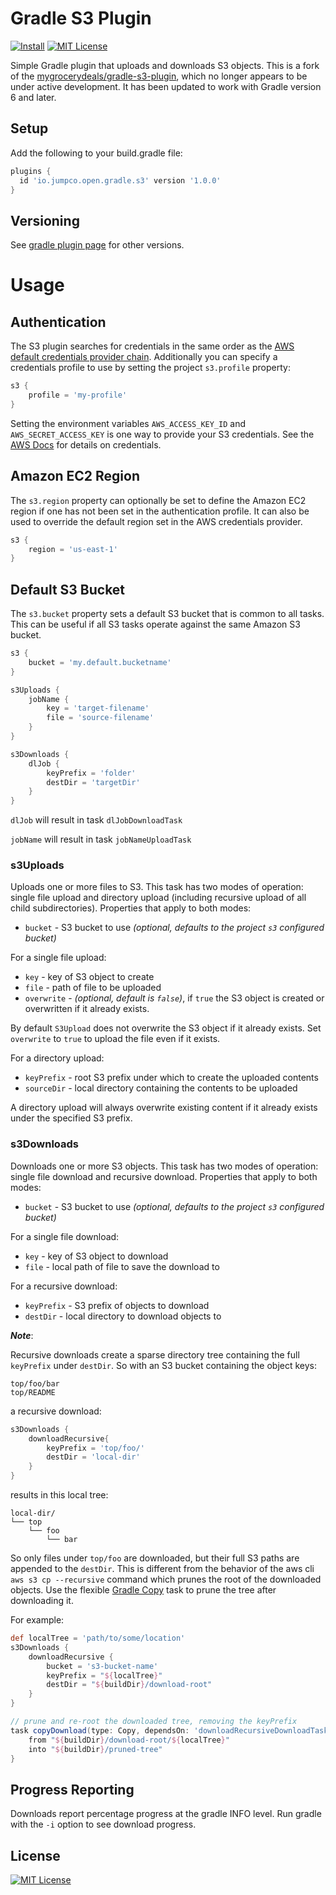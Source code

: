 # Gradle S3 Plugin
[![Install](https://img.shields.io/badge/install-plugin-brown.svg)](https://plugins.gradle.org/plugin/io.jumpco.open.gradle.s3)
[![MIT License](http://img.shields.io/badge/license-MIT-blue.svg?style=flat)](LICENSE)

Simple Gradle plugin that uploads and downloads S3 objects. This is a fork of the [mygrocerydeals/gradle-s3-plugin](https://github.com/mygrocerydeals/gradle-s3-plugin), which no longer appears to be under active development.
It has been updated to work with Gradle version 6 and later.

## Setup

Add the following to your build.gradle file:

```groovy
plugins {
  id 'io.jumpco.open.gradle.s3' version '1.0.0'
}
```

## Versioning

See [gradle plugin page](https://plugins.gradle.org/plugin/io.jumpco.open.gradle.s3) for other versions.

# Usage

## Authentication

The S3 plugin searches for credentials in the same order as the [AWS default credentials provider chain](http://docs.aws.amazon.com/AWSJavaSDK/latest/javadoc/com/amazonaws/auth/DefaultAWSCredentialsProviderChain.html). Additionally you can specify a credentials profile to use by setting the project `s3.profile` property:

```groovy
s3 {
    profile = 'my-profile'
}
```

Setting the environment variables `AWS_ACCESS_KEY_ID` and `AWS_SECRET_ACCESS_KEY` is one way to provide your S3 credentials. See the [AWS Docs](http://docs.aws.amazon.com/cli/latest/userguide/cli-chap-getting-started.html) for details on credentials.

## Amazon EC2 Region

The `s3.region` property can optionally be set to define the Amazon EC2 region if one has not been set in the authentication profile. It can also be used to override the default region set in the AWS credentials provider. 

```groovy
s3 {
    region = 'us-east-1'
}
```

## Default S3 Bucket

The `s3.bucket` property sets a default S3 bucket that is common to all tasks. This can be useful if all S3 tasks operate against the same Amazon S3 bucket.

```groovy
s3 {
    bucket = 'my.default.bucketname'
}

s3Uploads {
    jobName {
        key = 'target-filename'
        file = 'source-filename'
    }
}

s3Downloads {
    dlJob {
        keyPrefix = 'folder'
        destDir = 'targetDir'
    }   
}
```

`dlJob` will result in task `dlJobDownloadTask`

`jobName` will result in task `jobNameUploadTask`


### s3Uploads

Uploads one or more files to S3. This task has two modes of operation: single file upload and directory upload (including recursive upload of all child subdirectories). Properties that apply to both modes:

  + `bucket` - S3 bucket to use *(optional, defaults to the project `s3` configured bucket)*

For a single file upload:

  + `key` - key of S3 object to create
  + `file` - path of file to be uploaded
  + `overwrite` - *(optional, default is `false`)*, if `true` the S3 object is created or overwritten if it already exists.

By default `S3Upload` does not overwrite the S3 object if it already exists. Set `overwrite` to `true` to upload the file even if it exists.

For a directory upload:

  + `keyPrefix` - root S3 prefix under which to create the uploaded contents
  + `sourceDir` - local directory containing the contents to be uploaded

A directory upload will always overwrite existing content if it already exists under the specified S3 prefix.

### s3Downloads

Downloads one or more S3 objects. This task has two modes of operation: single file
download and recursive download. Properties that apply to both modes:

  + `bucket` - S3 bucket to use *(optional, defaults to the project `s3` configured bucket)*

For a single file download:

  + `key` - key of S3 object to download
  + `file` - local path of file to save the download to

For a recursive download:

  + `keyPrefix` - S3 prefix of objects to download
  + `destDir` - local directory to download objects to

***Note***:  
  
Recursive downloads create a sparse directory tree containing the full `keyPrefix` under `destDir`. So with an S3 bucket
containing the object keys:

```
top/foo/bar
top/README
```

a recursive download:

```groovy
s3Downloads {  
    downloadRecursive{
        keyPrefix = 'top/foo/'
        destDir = 'local-dir'
    }
}
```

results in this local tree:

```
local-dir/
└── top
    └── foo
        └── bar
```

So only files under `top/foo` are downloaded, but their full S3 paths are appended to the `destDir`. This is different from the behavior of the aws cli `aws s3 cp --recursive` command which prunes the root of the downloaded objects. Use the flexible [Gradle Copy](https://docs.gradle.org/current/dsl/org.gradle.api.tasks.Copy.html) task to prune the tree after downloading it.

For example:

```groovy
def localTree = 'path/to/some/location'
s3Downloads {
    downloadRecursive {
        bucket = 's3-bucket-name'
        keyPrefix = "${localTree}"
        destDir = "${buildDir}/download-root"
    }
}

// prune and re-root the downloaded tree, removing the keyPrefix
task copyDownload(type: Copy, dependsOn: 'downloadRecursiveDownloadTask') {
    from "${buildDir}/download-root/${localTree}"
    into "${buildDir}/pruned-tree"
}
```

## Progress Reporting

Downloads report percentage progress at the gradle INFO level. Run gradle with the `-i` option to see download progress.

## License
[![MIT License](http://img.shields.io/badge/license-MIT-blue.svg?style=flat)](LICENSE)
